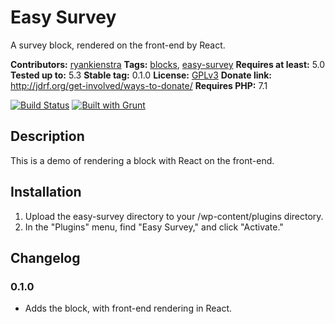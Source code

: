 # Easy Survey

A survey block, rendered on the front-end by React.

**Contributors:** [ryankienstra](https://profiles.wordpress.org/ryankienstra)
**Tags:** [blocks](https://wordpress.org/plugins/tags/blocks), [easy-survey](https://wordpress.org/plugins/tags/survey)
**Requires at least:** 5.0
**Tested up to:** 5.3
**Stable tag:** 0.1.0
**License:** [GPLv3](http://www.gnu.org/licenses/gpl-3.0.html)
**Donate link:** http://jdrf.org/get-involved/ways-to-donate/
**Requires PHP:** 7.1

[![Build Status](https://travis-ci.org/kienstra/easy-survey.svg?branch=master)](https://travis-ci.org/kienstra/easy-survey) [![Built with Grunt](https://gruntjs.com/cdn/builtwith.svg)](http://gruntjs.com)

## Description ##

This is a demo of rendering a block with React on the front-end.

## Installation ##

1. Upload the easy-survey directory to your /wp-content/plugins directory.
1. In the "Plugins" menu, find "Easy Survey," and click "Activate."

## Changelog ##

### 0.1.0 ###
- Adds the block, with front-end rendering in React.
